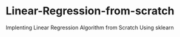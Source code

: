 # Linear-Regression-from-scratch 
Implenting Linear Regression Algorithm from Scratch
Using sklearn

